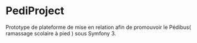 PediProject
===========

Prototype de plateforme de mise en relation afin de promouvoir le Pédibus( ramassage scolaire à pied ) sous Symfony 3.
